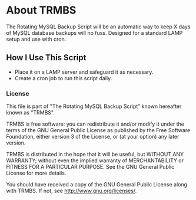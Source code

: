 # About TRMBS
The Rotating MySQL Backup Script will be an automatic way to keep X days of MySQL database backups will no fuss.
Designed for a standard LAMP setup and use with cron.

## How I Use This Script
*  Place it on a LAMP server and safeguard it as necessary.
*  Create a cron job to run this script daily.

### License
This file is part of "The Rotating MySQL Backup Script" known hereafter known as "TRMBS".

TRMBS is free software: you can redistribute it and/or modify
it under the terms of the GNU General Public License as published by
the Free Software Foundation, either version 3 of the License, or
(at your option) any later version.

TRMBS is distributed in the hope that it will be useful,
but WITHOUT ANY WARRANTY; without even the implied warranty of
MERCHANTABILITY or FITNESS FOR A PARTICULAR PURPOSE.  See the
GNU General Public License for more details.

You should have received a copy of the GNU General Public License
along with TRMBS.  If not, see <http://www.gnu.org/licenses/>.
